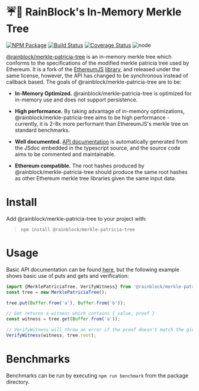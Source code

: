 # ☔️🌲 RainBlock's In-Memory Merkle Tree
[![NPM Package](https://img.shields.io/npm/v/@rainblock/merkle-patricia-tree.svg?style=flat-square)](https://www.npmjs.org/package/@rainblock/merkle-patricia-tree)
[![Build Status](https://img.shields.io/travis/com/RainBlock/merkle-patricia-tree.svg?branch=master&style=flat-square)](https://travis-ci.com/RainBlock/merkle-patricia-tree)
[![Coverage Status](https://img.shields.io/coveralls/RainBlock/merkle-patricia-tree.svg?style=flat-square)](https://coveralls.io/r/RainBlock/merkle-patricia-tree)
![node](https://img.shields.io/node/v/@rainblock/merkle-patricia-tree.svg)

[@rainblock/merkle-patricia-tree](https://www.npmjs.org/package/@rainblock/merkle-patricia-tree) is an in-memory merkle tree which conforms to the specifications of the modified merkle patricia tree used by Ethereum. It is a fork of the [EthereumJS](https://github.com/ethereumjs) [library](https://github.com/ethereumjs/merkle-patricia-tree), and released under the same license, however, the API has changed to be synchronous instead of callback based. The goals of @rainblock/merkle-patricia-tree are to be:

- __In-Memory Optimized.__  @rainblock/merkle-patricia-tree is optimized for in-memory use and does not support persistence. 

- __High performance.__  By taking advantage of in-memory optimizations, @rainblock/merkle-patricia-tree aims to be high performance - currently, it is 2-8x more performant than EthereumJS's merkle tree on standard benchmarks.

- __Well documented.__  [API documentation](https://rainblock.github.io/merkle-patricia-tree/) is automatically generated from the JSdoc embedded in the typescript source, and the source code aims to be commented and maintainable.

- __Ethereum compatible.__ The root hashes produced by @rainblock/merkle-patricia-tree should produce the same root hashes as other Ethereum merkle tree libraries given the same input data.

# Install

Add @rainblock/merkle-patricia-tree to your project with:

> `npm install @rainblock/merkle-patricia-tree`

# Usage

Basic API documentation can be found [here](https://rainblock.github.io/merkle-patricia-tree/), but the following example shows basic use of puts and gets and verification:

```typescript
import {MerklePatriciaTree, VerifyWitness} from '@rainblock/merkle-patricia-tree';
const tree = new MerklePatriciaTree();

tree.put(Buffer.from('a'), Buffer.from('b'));

// Get returns a witness which contains { value, proof }
const witness = tree.get(Buffer.from('a'));

// VerifyWitness will throw an error if the proof doesn't match the given root
VerifyWitness(witness, tree.root);
```
# Benchmarks

Benchmarks can be run by executing `npm run benchmark` from the package directory.

